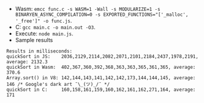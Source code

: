 * Wasm: `emcc func.c -s WASM=1 -Wall -s MODULARIZE=1 -s BINARYEN_ASYNC_COMPILATION=0 -s EXPORTED_FUNCTIONS="['_malloc', '_free']" -o func.js`.
* C: `gcc main.c -o main.out -O3`.
* Execute: `node main.js`.
* Sample results
```
Results in milliseconds:
quickSort in JS:    2036,2129,2114,2082,2071,2101,2184,2437,1978,2191, average: 2132.3
quickSort in Wasm:  402,367,360,392,368,363,363,365,361,365, average: 370.6
Array.sort() in V8: 142,144,143,141,142,142,173,144,144,145, average: 146 /* Google's dark art ¯\_(ツ)_/¯ */
quickSort in C:     160,158,161,159,160,162,161,162,271,164, average: 171
```
